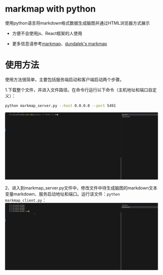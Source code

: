 # markmap with python

使用python语言将markdown格式数据生成脑图并通过HTML浏览器方式展示

* 方便不会使用js、React框架的人使用

* 更多信息请参考[markmap](https://github.com/markmap/markmap)、[dundalek's markmap](https://github.com/dundalek/markmap)

# 使用方法

使用方法很简单，主要包括服务端启动和客户端启动两个步骤。

1.下载整个文件，并进入文件路径。在命令行运行以下命令（主机地址和端口自定义）：
```sh
python markmap_server.py --host 0.0.0.0 --port 5491
```
![服务端启动](./pictures/server_demo.gif)

2、进入到markmap_server.py文件中，修改文件中待生成脑图的markdown文本变量markdown、服务启动地址和端口。运行该文件：`python markmap_client.py`：
![客服端启动](./pictures/client_demo.gif)
